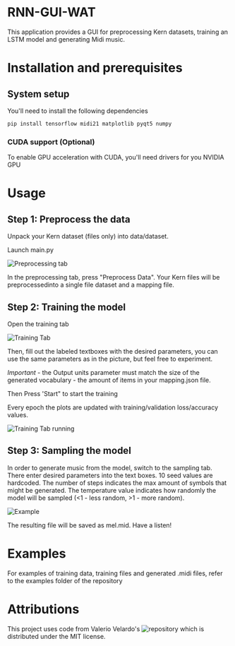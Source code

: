 # RNN-GUI-WAT

This application provides a GUI for preprocessing Kern datasets, training an LSTM model and generating Midi music.

# Installation and prerequisites

## System setup
You'll need to install the following dependencies

```bash
pip install tensorflow midi21 matplotlib pyqt5 numpy
```

### CUDA support (Optional)
To enable GPU acceleration with CUDA, you'll need drivers for you NVIDIA GPU


# Usage


## Step 1: Preprocess the data
Unpack your Kern dataset (files only) into data/dataset.

Launch main.py

![Preprocessing tab](https://github.com/MiloszKahlan/RNN-GUI-WAT/blob/master/Examples/preprocessing_tab.png)

In the preprocessing tab, press "Preprocess Data". Your Kern files will be preprocessedinto a single file dataset and a mapping file.

## Step 2: Training the model

Open the training tab

![Training Tab](https://github.com/MiloszKahlan/RNN-GUI-WAT/blob/master/Examples/training_tab.png)


Then, fill out the labeled textboxes with the desired parameters, you can use the same parameters as in the picture, but feel free to experiment.

*Important* - the Output units parameter must match the size of the generated vocabulary - the amount of items in your mapping.json file.

Then Press 'Start" to start the training

Every epoch the plots are updated with training/validation loss/accuracy values.

![Training Tab running](https://github.com/MiloszKahlan/RNN-GUI-WAT/blob/master/Examples/training.png)

## Step 3: Sampling the model

In order to generate music from the model, switch to the sampling tab. There enter desired parameters into the text boxes. 10 seed values are hardcoded. The number of steps indicates the max amount of symbols that might be generated. The temperature value indicates how randomly the model will be sampled (<1 - less random, >1 - more random).

![Example](https://github.com/MiloszKahlan/RNN-GUI-WAT/blob/master/Examples/sampling.png)

The resulting file will be saved as mel.mid. Have a listen!

# Examples
For examples of training data, training files and generated .midi files, refer to the examples folder of the repository

# Attributions

This project uses code from Valerio Velardo's ![repository](https://github.com/musikalkemist/generating-melodies-with-rnn-lstm) which is distributed under the MIT license.

